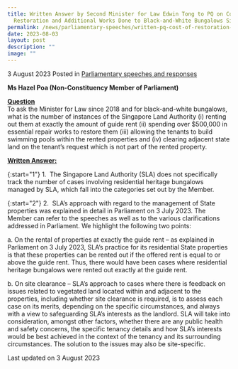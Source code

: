 ```yaml
---
title: Written Answer by Second Minister for Law Edwin Tong to PQ on Cost of
  Restoration and Additional Works Done to Black-and-White Bungalows Since 2018
permalink: /news/parliamentary-speeches/written-pq-cost-of-restoration-additional-works-bw-bungalows-since-2018/
date: 2023-08-03
layout: post
description: ""
image: ""
---
```

3 August 2023 Posted in [Parliamentary speeches and responses](/news/parliamentary-speeches) 

<b>Ms Hazel Poa (Non-Constituency Member of Parliament)</b>

<b><u>Question</u></b>
<br>To ask the Minister for Law since 2018 and for black-and-white bungalows, what is the number of instances of the Singapore Land Authority (i) renting out them at exactly the amount of guide rent (ii) spending over $500,000 in essential repair works to restore them (iii) allowing the tenants to build swimming pools within the rented properties and (iv) clearing adjacent state land on the tenant’s request which is not part of the rented property.

<b><u>Written Answer:</u></b>

{:start="1"}
1.&nbsp; The Singapore Land Authority (SLA) does not specifically track the number of cases involving residential heritage bungalows managed by SLA, which fall into the categories set out by the Member.

{:start="2"}
2.&nbsp; SLA’s approach with regard to the management of State properties was explained in detail in Parliament on 3 July 2023. The Member can refer to the speeches as well as to the various clarifications addressed in Parliament. We highlight the following two points:

a.	On the rental of properties at exactly the guide rent – as explained in Parliament on 3 July 2023, SLA’s practice for its residential State properties is that these properties can be rented out if the offered rent is equal to or above the guide rent. Thus, there would have been cases where residential heritage bungalows were rented out exactly at the guide rent. 

b.	On site clearance – SLA’s approach to cases where there is feedback on issues related to vegetated land located within and adjacent to the properties, including whether site clearance is required, is to assess each case on its merits, depending on the specific circumstances, and always with a view to safeguarding SLA’s interests as the landlord. SLA will take into consideration, amongst other factors, whether there are any public health and safety concerns, the specific tenancy details and how SLA’s interests would be best achieved in the context of the tenancy and its surrounding circumstances. The solution to the issues may also be site-specific. 

<p class="right-side-updated">Last updated on 3 August 2023</p>